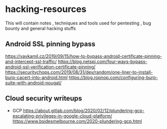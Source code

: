 # hacking-resources
This will contain notes , techniques and tools used for pentesting , bug bounty and general hacking stuffs

Android SSL pinning bypass
--------------------------

https://vavkamil.cz/2019/09/15/how-to-bypass-android-certificate-pinning-and-intercept-ssl-traffic/
https://blog.netspi.com/four-ways-bypass-android-ssl-verification-certificate-pinning/
https://securitychops.com/2019/08/31/dev/random/one-liner-to-install-burp-cacert-into-android.html
https://blog.ropnop.com/configuring-burp-suite-with-android-nougat/


Cloud security writeups
-----------------------
 - GCP
     https://about.gitlab.com/blog/2020/02/12/plundering-gcp-escalating-privileges-in-google-cloud-platform/
     https://www.bsidesmelbourne.com/2020-plundering-gcp.html
